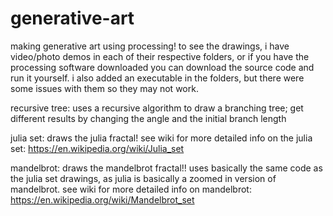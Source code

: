# generative-art

making generative art using processing! to see the drawings, i have video/photo demos in each of their respective folders, or if you have the processing software downloaded you can download the source code and run it yourself. i also added an executable in the folders, but there were some issues with them so they may not work.

recursive tree: uses a recursive algorithm to draw a branching tree; get different results by changing the angle and the initial branch length

julia set: draws the julia fractal! see wiki for more detailed info on the julia set: https://en.wikipedia.org/wiki/Julia_set

mandelbrot: draws the mandelbrot fractal!! uses basically the same code as the julia set drawings, as julia is basically a zoomed in version of mandelbrot. see wiki for more detailed info on mandelbrot: https://en.wikipedia.org/wiki/Mandelbrot_set
